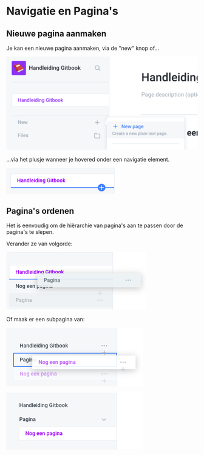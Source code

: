 # Navigatie en Pagina's

## Nieuwe pagina aanmaken

Je kan een nieuwe pagina aanmaken, via de "new" knop of...

![Nieuwe pagina via &quot;new&quot;](../.gitbook/assets/screenshot-2021-03-04-at-14.10.18-copy.png)

 ...via het plusje wanneer je hovered onder een navigatie element.

![Nieuwe pagina door hoveren onder bepaald menu-item](../.gitbook/assets/screenshot-2021-03-04-at-14.59.31.png)

## Pagina's ordenen

Het is eenvoudig om de hiërarchie van pagina's aan te passen door de pagina's te slepen.

Verander ze van volgorde:

![Pagina veranderen van volgorde](../.gitbook/assets/screenshot-2021-03-04-at-15.55.48-2-.png)



Of maak er een subpagina van:

![Sleep de pagina op het item waarvan dat je wilt dat het een subpagina wordt.](../.gitbook/assets/screenshot-2021-03-04-at-15.47.32-2-.png)

![Subpagina](../.gitbook/assets/screenshot-2021-03-04-at-15.47.36.png)

## 

